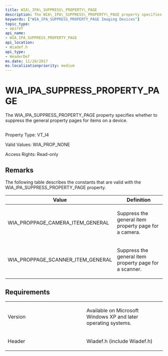 ```yaml
---
title: WIA\_IPA\_SUPPRESS\_PROPERTY\_PAGE
description: The WIA\_IPA\_SUPPRESS\_PROPERTY\_PAGE property specifies whether to suppress the general property pages for items on a device.
keywords: ["WIA_IPA_SUPPRESS_PROPERTY_PAGE Imaging Devices"]
topic_type:
- apiref
api_name:
- WIA_IPA_SUPPRESS_PROPERTY_PAGE
api_location:
- Wiadef.h
api_type:
- HeaderDef
ms.date: 11/28/2017
ms.localizationpriority: medium
---
```


# WIA\_IPA\_SUPPRESS\_PROPERTY\_PAGE


The WIA\_IPA\_SUPPRESS\_PROPERTY\_PAGE property specifies whether to suppress the general property pages for items on a device.

## <span id="ddk_wia_ipa_suppress_property_page_si"></span><span id="DDK_WIA_IPA_SUPPRESS_PROPERTY_PAGE_SI"></span>


Property Type: VT\_I4

Valid Values: WIA\_PROP\_NONE

Access Rights: Read-only

Remarks
-------

The following table describes the constants that are valid with the WIA\_IPA\_SUPPRESS\_PROPERTY\_PAGE property.

<table>
<colgroup>
<col width="50%" />
<col width="50%" />
</colgroup>
<thead>
<tr class="header">
<th>Value</th>
<th>Definition</th>
</tr>
</thead>
<tbody>
<tr class="odd">
<td><p>WIA_PROPPAGE_CAMERA_ITEM_GENERAL</p></td>
<td><p>Suppress the general item property page for a camera.</p></td>
</tr>
<tr class="even">
<td><p>WIA_PROPPAGE_SCANNER_ITEM_GENERAL</p></td>
<td><p>Suppress the general item property page for a scanner.</p></td>
</tr>
</tbody>
</table>

 

Requirements
------------

<table>
<colgroup>
<col width="50%" />
<col width="50%" />
</colgroup>
<tbody>
<tr class="odd">
<td><p>Version</p></td>
<td><p>Available on Microsoft Windows XP and later operating systems.</p></td>
</tr>
<tr class="even">
<td><p>Header</p></td>
<td>Wiadef.h (include Wiadef.h)</td>
</tr>
</tbody>
</table>

 

 





